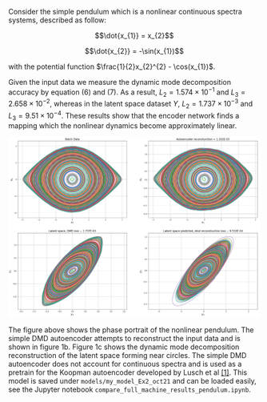 Consider the simple pendulum which is a nonlinear continuous spectra systems, described as follow: 
 
$$\dot{x_{1}} = x_{2}$$
    
$$\dot{x_{2}} = -\sin(x_{1})$$

with the potential function $\frac{1}{2}x_{2}^{2} - \cos(x_{1})$.

Given the input data we measure the dynamic mode decomposition accuracy by equation (6) and (7). As a result, $L_{2} = 1.574 × 10^{-1}$ and $L_{3} = 2.658 × 10^{-2}$, whereas in the latent space dataset $Y$, $L_{2} =  1.737 × 10^{-3}$ and $L_{3} = 9.51 × 10^{-4}$. These results show that the encoder network finds a mapping which the nonlinear dynamics become approximately linear. 

![](images/figure3.png)

The figure above shows the phase portrait of the nonlinear pendulum. The simple DMD autoencoder attempts to reconstruct the input data and is shown in figure 1b. Figure 1c shows the dynamic mode decomposition reconstruction of the latent space forming near circles. The simple DMD autoencoder does not account for continuous spectra and is used as a pretrain for the Koopman autoencoder developed by Lusch et al [[1]]((https://arxiv.org/pdf/1712.09707.pdf)). This model is saved under `models/my_model_Ex2_oct21` and can be loaded easily, see the Jupyter notebook `compare_full_machine_results_pendulum.ipynb`. 